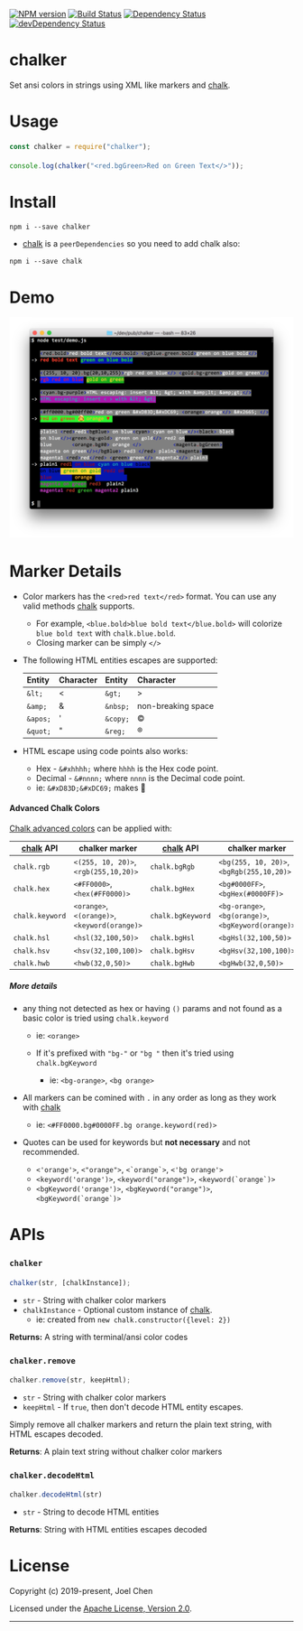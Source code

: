 [![NPM version][npm-image]][npm-url] [![Build Status][travis-image]][travis-url]
[![Dependency Status][daviddm-image]][daviddm-url] [![devDependency Status][daviddm-dev-image]][daviddm-dev-url]

# chalker

Set ansi colors in strings using XML like markers and [chalk].

# Usage

```js
const chalker = require("chalker");

console.log(chalker("<red.bgGreen>Red on Green Text</>"));
```

# Install

```
npm i --save chalker
```

- [chalk] is a `peerDependencies` so you need to add chalk also:

```
npm i --save chalk
```

# Demo

![demo][demo]

# Marker Details

- Color markers has the `<red>red text</red>` format. You can use any valid methods [chalk] supports.

  - For example, `<blue.bold>blue bold text</blue.bold>` will colorize `blue bold text` with `chalk.blue.bold`.
  - Closing marker can be simply `</>`

- The following HTML entities escapes are supported:

  | Entity   | Character | Entity   | Character          |
  | -------- | --------- | -------- | ------------------ |
  | `&lt;`   | &lt;      | `&gt;`   | &gt;               |
  | `&amp;`  | &amp;     | `&nbsp;` | non-breaking space |
  | `&apos;` | &apos;    | `&copy;` | &copy;             |
  | `&quot;` | &quot;    | `&reg;`  | &reg;              |

- HTML escape using code points also works:

  - Hex - `&#xhhhh;` where `hhhh` is the Hex code point.
  - Decimal - `&#nnnn;` where `nnnn` is the Decimal code point.
  - ie: `&#xD83D;&#xDC69;` makes 👩

#### Advanced Chalk Colors

[Chalk advanced colors] can be applied with:

| [chalk] API     | chalker marker                                | [chalk] API       | chalker marker                                       |
| --------------- | --------------------------------------------- | ----------------- | ---------------------------------------------------- |
| `chalk.rgb`     | `<(255, 10, 20)>`, `<rgb(255,10,20)>`         | `chalk.bgRgb`     | `<bg(255, 10, 20)>`, `<bgRgb(255,10,20)>`            |
| `chalk.hex`     | `<#FF0000>`, `<hex(#FF0000)>`                 | `chalk.bgHex`     | `<bg#0000FF>`,  `<bgHex(#0000FF)>`                   |
| `chalk.keyword` | `<orange>`, `<(orange)>`, `<keyword(orange)>` | `chalk.bgKeyword` | `<bg-orange>`, `<bg(orange)>`, `<bgKeyword(orange)>` |
| `chalk.hsl`     | `<hsl(32,100,50)>`                            | `chalk.bgHsl`     | `<bgHsl(32,100,50)>`                                 |
| `chalk.hsv`     | `<hsv(32,100,100)>`                           | `chalk.bgHsv`     | `<bgHsv(32,100,100)>`                                |
| `chalk.hwb`     | `<hwb(32,0,50)>`                              | `chalk.bgHwb`     | `<bgHwb(32,0,50)>`                                   |

##### More details

- any thing not detected as hex or having `()` params and not found as a basic color is tried using `chalk.keyword`

    - ie: `<orange>`

  - If it's prefixed with `"bg-"` or `"bg "` then it's tried using `chalk.bgKeyword`

    - ie: `<bg-orange>`, `<bg orange>`

- All markers can be comined with `.` in any order as long as they work with [chalk]

    - ie: `<#FF0000.bg#0000FF.bg orange.keyword(red)>`

- Quotes can be used for keywords but **not necessary** and not recommended.

    - `<'orange'>`, `<"orange">`, ``<`orange`>``, `<'bg orange'>`
    - `<keyword('orange')>`, `<keyword("orange")>`, ``<keyword(`orange`)>``
    - `<bgKeyword('orange')>`, `<bgKeyword("orange")>`, ``<bgKeyword(`orange`)>``

# APIs

### `chalker`

```js
chalker(str, [chalkInstance]);
```

- `str` - String with chalker color markers
- `chalkInstance` - Optional custom instance of [chalk].
  - ie: created from `new chalk.constructor({level: 2})`

**Returns:** A string with terminal/ansi color codes

### `chalker.remove`

```js
chalker.remove(str, keepHtml);
```

- `str` - String with chalker color markers
- `keepHtml` - If `true`, then don't decode HTML entity escapes.

Simply remove all chalker markers and return the plain text string, with HTML escapes decoded.

**Returns**: A plain text string without chalker color markers


### `chalker.decodeHtml`

```js
chalker.decodeHtml(str)
```

- `str` - String to decode HTML entities

**Returns**: String with HTML entities escapes decoded

# License

Copyright (c) 2019-present, Joel Chen

Licensed under the [Apache License, Version 2.0](https://www.apache.org/licenses/LICENSE-2.0).

---

[demo]: ./images/demo.png
[chalk]: https://www.npmjs.com/package/chalk
[chalk advanced colors]: https://github.com/chalk/chalk#256-and-truecolor-color-support
[travis-image]: https://travis-ci.org/jchip/chalker.svg?branch=master
[travis-url]: https://travis-ci.org/jchip/chalker
[npm-image]: https://badge.fury.io/js/chalker.svg
[npm-url]: https://npmjs.org/package/chalker
[daviddm-image]: https://david-dm.org/jchip/chalker/status.svg
[daviddm-url]: https://david-dm.org/jchip/chalker
[daviddm-dev-image]: https://david-dm.org/jchip/chalker/dev-status.svg
[daviddm-dev-url]: https://david-dm.org/jchip/chalker?type=dev
